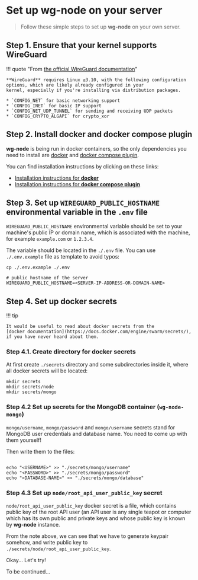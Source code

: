# Set up wg-node on your server

> Follow these simple steps to set up **wg-node** on your own server.

## Step 1. Ensure that your kernel supports WireGuard

!!! quote "From [the official WireGuard documentation](https://www.wireguard.com/compilation#kernel-requirements)"

    **WireGuard** requires Linux ≥3.10, with the following configuration options, which are likely already configured in your
    kernel, especially if you're installing via distribution packages.

    * `CONFIG_NET` for basic networking support
    * `CONFIG_INET` for basic IP support
    * `CONFIG_NET_UDP_TUNNEL` for sending and receiving UDP packets
    * `CONFIG_CRYPTO_ALGAPI` for crypto_xor

## Step 2. Install docker and docker compose plugin

**wg-node** is being run in docker containers, so the only dependencies you need to install are
[docker](https://www.docker.com/) and [docker compose plugin](https://docs.docker.com/compose/).

You can find installation instructions by clicking on these links:

* [Installation instructions for **docker**](https://docs.docker.com/engine/install/)
* [Installation instructions for **docker compose plugin**](https://docs.docker.com/compose/install/)

## Step 3. Set up `WIREGUARD_PUBLIC_HOSTNAME` environmental variable in the `.env` file

`WIREGUARD_PUBLIC_HOSTNAME` environmental variable should be set to your machine's public IP or
domain name, which is associated with the machine, for example `example.com` or `1.2.3.4`.

The variable should be located in the `./.env` file.
You can use `./.env.example` file as template to avoid typos:

```shell
cp ./.env.example ./.env
```

```dotenv title=".env"
# public hostname of the server
WIREGUARD_PUBLIC_HOSTNAME=<SERVER-IP-ADDRESS-OR-DOMAIN-NAME>

```

## Step 4. Set up docker secrets

!!! tip

    It would be useful to read about docker secrets from the
    [docker documentation](https://docs.docker.com/engine/swarm/secrets/),
    if you have never heard about them.

### Step 4.1. Create directory for docker secrets

At first create `./secrets` directory and some subdirectories inside it, where all docker secrets will be located:

```shell
mkdir secrets
mkdir secrets/node
mkdir secrets/mongo
```

### Step 4.2 Set up secrets for the MongoDB container (`wg-node-mongo`)

`mongo/username`, `mongo/password` and `mongo/username` secrets stand for MongoDB user credentials and database name.
You need to come up with them yourself!

Then write them to the files:

```shell

echo "<USERNAME>" >> "./secrets/mongo/username"
echo "<PASSWORD>" >> "./secrets/mongo/password"
echo "<DATABASE-NAME>" >> "./secrets/mongo/database"
```

### Step 4.3 Set up `node/root_api_user_public_key` secret

`node/root_api_user_public_key` docker secret is a file, which contains public key of
the root API user (an API user is any single teapot or computer which has its
own public and private keys and whose public key is known by **wg-node** instance.

From the note above, we can see that we have to generate keypair somehow, and
write public key to `./secrets/node/root_api_user_public_key`.

Okay... Let's try!

To be continued...